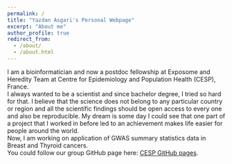 ```yaml
---
permalink: /
title: "Yazdan Asgari's Personal Webpage"
excerpt: "About me"
author_profile: true
redirect_from:
  - /about/
  - /about.html
---
```


I am a bioinformatician and now a postdoc fellowship at Exposome and Heredity Team at Centre for Epidemiology and Population Health (CESP), France.
<br>
I always wanted to be a scientist and since bachelor degree, I tried so hard for that. I believe that the science does not belong to any particular country or region and all the scientific findings should be open access to every one and also be reproducible. My dream is some day I could see that one part of a project that I worked in before led to an achievement makes life easier for people around the world.
<br>
Now, I am working on application of GWAS summary statistics data in Breast and Thyroid cancers.
<br>
You could follow our group GitHub page here: [CESP GitHub pages](https://github.com/CESP-ExpHer).
